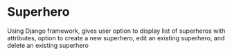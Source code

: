 # Superhero
Using Django framework, gives user option to display list of superheros with attributes, option to create a new superhero, edit an existing superhero, and delete an existing superhero  
